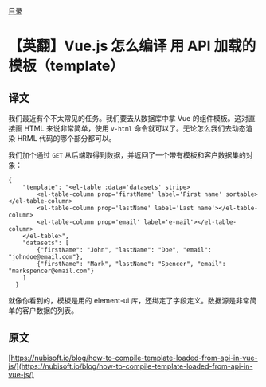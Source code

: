 [目录](./)

# 【英翻】Vue.js 怎么编译 用 API 加载的模板（template）

## 译文

我们最近有个不太常见的任务。我们要去从数据库中拿 Vue 的组件模板。这对直接画 HTML 来说非常简单，使用 `v-html` 命令就可以了。无论怎么我们去动态渲染 HRML 代码的哪个部分都可以。

我们加个通过 `GET` 从后端取得到数据，并返回了一个带有模板和客户数据集的对象：

```
{
    "template": "<el-table :data='datasets' stripe>
        <el-table-column prop='firstName' label='First name' sortable></el-table-column>
        <el-table-column prop='lastName' label='Last name'></el-table-column>
        <el-table-column prop='email' label='e-mail'></el-table-column>
    </el-table>",
    "datasets": [
        {"firstName": "John", "lastName": "Doe", "email": "johndoe@email.com"},
        {"firstName": "Mark", "lastName": "Spencer", "email": "markspencer@email.com"}
    ]
  }
```

就像你看到的，模板是用的 element-ui 库，还绑定了字段定义。数据源是非常简单的客户数据的列表。

 

## 原文

[https://nubisoft.io/blog/how-to-compile-template-loaded-from-api-in-vue-js/](https://nubisoft.io/blog/how-to-compile-template-loaded-from-api-in-vue-js/)
